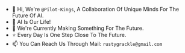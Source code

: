 - 👋 Hi, We're `@Pilot-Kings`, A Collaboration Of Unique Minds For The Future Of AI.
- 👀 AI Is Our Life!
- 🌱 We're Currently Making Something For The Future.
- ⭐️ Every Day Is One Step Close To The Future.
- 📫 You Can Reach Us Through Mail: `rustygrackle@gmail.com`
